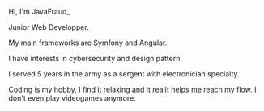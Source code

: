 Hi, I'm JavaFraud_

Junior Web Developper.

My main frameworks are Symfony and Angular.

I have interests in cybersecurity and design pattern.

I served 5 years in the army as a sergent with electronician specialty.

Coding is my hobby, I find it relaxing and it reallt helps me reach my flow. I don't even play videogames anymore.

<!---
JavaFraud/JavaFraud is a ✨ special ✨ repository because its `README.md` (this file) appears on your GitHub profile.
You can click the Preview link to take a look at your changes.
--->
